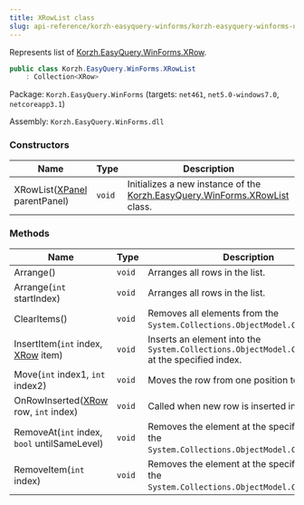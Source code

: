 ```yaml
---
title: XRowList class
slug: api-reference/korzh-easyquery-winforms/korzh-easyquery-winforms-namespace/xrowlist-class
---
```

Represents list of [Korzh.EasyQuery.WinForms.XRow](/api-reference/korzh-easyquery-winforms/korzh-easyquery-winforms-namespace/xrow-class).
```csharp
public class Korzh.EasyQuery.WinForms.XRowList
    : Collection<XRow>

```
Package: `Korzh.EasyQuery.WinForms` (targets: `net461`, `net5.0-windows7.0`, `netcoreapp3.1`)

Assembly: `Korzh.EasyQuery.WinForms.dll`

### Constructors

| Name | Type | Description | 
| --- | --- | --- | 
| XRowList([XPanel](/api-reference/korzh-easyquery-winforms/korzh-easyquery-winforms-namespace/xpanel-class) parentPanel) | `void` | Initializes a new instance of the [Korzh.EasyQuery.WinForms.XRowList](/api-reference/korzh-easyquery-winforms/korzh-easyquery-winforms-namespace/xrowlist-class) class. | 


### Methods

| Name | Type | Description | 
| --- | --- | --- | 
| Arrange() | `void` | Arranges all rows in the list. | 
| Arrange(`int` startIndex) | `void` | Arranges all rows in the list. | 
| ClearItems() | `void` | Removes all elements from the `System.Collections.ObjectModel.Collection'1`. | 
| InsertItem(`int` index, [XRow](/api-reference/korzh-easyquery-winforms/korzh-easyquery-winforms-namespace/xrow-class) item) | `void` | Inserts an element into the `System.Collections.ObjectModel.Collection'1` at the specified index. | 
| Move(`int` index1, `int` index2) | `void` | Moves the row from one position to another. | 
| OnRowInserted([XRow](/api-reference/korzh-easyquery-winforms/korzh-easyquery-winforms-namespace/xrow-class) row, `int` index) | `void` | Called when new row is inserted into panel. | 
| RemoveAt(`int` index, `bool` untilSameLevel) | `void` | Removes the element at the specified index of the `System.Collections.ObjectModel.Collection'1`. | 
| RemoveItem(`int` index) | `void` | Removes the element at the specified index of the `System.Collections.ObjectModel.Collection'1`. |